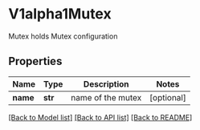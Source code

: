 # V1alpha1Mutex

Mutex holds Mutex configuration
## Properties
Name | Type | Description | Notes
------------ | ------------- | ------------- | -------------
**name** | **str** | name of the mutex | [optional] 

[[Back to Model list]](../README.md#documentation-for-models) [[Back to API list]](../README.md#documentation-for-api-endpoints) [[Back to README]](../README.md)


